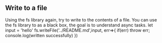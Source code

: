 ## Write to a file
Using the fs library again, try to write to the contents of a file.
You can use the fs library to as a black box, the goal is to understand async tasks.
let input = 'hello'
fs.writeFile('../README.md',input, err=>{
    if(err) throw err;
    console.log(written successfully)
})